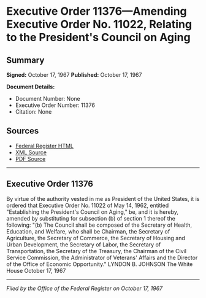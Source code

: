 # Executive Order 11376—Amending Executive Order No. 11022, Relating to the President's Council on Aging

## Summary

**Signed:** October 17, 1967
**Published:** October 17, 1967

**Document Details:**
- Document Number: None
- Executive Order Number: 11376
- Citation: None

## Sources
- [Federal Register HTML](https://www.presidency.ucsb.edu/documents/executive-order-11376-amending-executive-order-no-11022-relating-the-presidents-council)
- [XML Source](None)
- [PDF Source](None)

---

## Executive Order 11376

By virtue of the authority vested in me as President of the United States, it is ordered that Executive Order No. 11022 of May 14, 1962, entitled "Establishing the President's Council on Aging," be, and it is hereby, amended by substituting for subsection (b) of section 1 thereof the following:
"(b) The Council shall be composed of the Secretary of Health, Education, and Welfare, who shall be Chairman, the Secretary of Agriculture, the Secretary of Commerce, the Secretary of Housing and Urban Development, the Secretary of Labor, the Secretary of Transportation, the Secretary of the Treasury, the Chairman of the Civil Service Commission, the Administrator of Veterans' Affairs and the Director of the Office of Economic Opportunity."
LYNDON B. JOHNSON
The White House
October 17, 1967

---

*Filed by the Office of the Federal Register on October 17, 1967*
